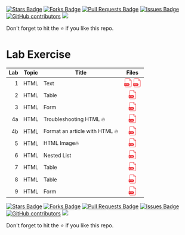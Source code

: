 <a href="https://github.com/drshahizan/learn-php/stargazers"><img src="https://img.shields.io/github/stars/drshahizan/learn-php" alt="Stars Badge"/></a>
<a href="https://github.com/drshahizan/learn-php/network/members"><img src="https://img.shields.io/github/forks/drshahizan/learn-php" alt="Forks Badge"/></a>
<a href="https://github.com/drshahizan/learn-php/pulls"><img src="https://img.shields.io/github/issues-pr/drshahizan/learn-php" alt="Pull Requests Badge"/></a>
<a href="https://github.com/drshahizan/learn-php/issues"><img src="https://img.shields.io/github/issues/drshahizan/learn-php" alt="Issues Badge"/></a>
<a href="https://github.com/drshahizan/learn-php/graphs/contributors"><img alt="GitHub contributors" src="https://img.shields.io/github/contributors/drshahizan/learn-php?color=2b9348"></a>
![](https://visitor-badge.glitch.me/badge?page_id=drshahizan/learn-php)

Don't forget to hit the :star: if you like this repo.

# Lab Exercise

| Lab | Topic | Title | Files |
| -----: | ----- | ----- | :------: | 
| 1 | HTML | Text |<a href="" ><img src="../images/html64.png" width="24px" height="24px" ></a><a href="" ><img src="../images/pdf64.png" width="24px" height="24px" ></a> |
| 2 | HTML | Table |<a href="" ><img src="../images/html64.png" width="24px" height="24px" ></a> |
| 3 | HTML | Form |<a href="" ><img src="../images/html64.png" width="24px" height="24px" ></a> |
| 4a | HTML | Troubleshooting HTML 🔥 |<a href="" ><img src="../images/html64.png" width="24px" height="24px" ></a> |
| 4b | HTML | Format an article with HTML 🔥 |<a href="" ><img src="../images/html64.png" width="24px" height="24px" ></a> |
| 5 | HTML | HTML Image🔥 |<a href="" ><img src="../images/html64.png" width="24px" height="24px" ></a> |
| 6 | HTML | Nested List |<a href="" ><img src="../images/html64.png" width="24px" height="24px" ></a> |
| 7 | HTML | Table |<a href="" ><img src="../images/html64.png" width="24px" height="24px" ></a> |
| 8 | HTML | Table |<a href="" ><img src="../images/html64.png" width="24px" height="24px" ></a> |
| 9 | HTML | Form |<a href="" ><img src="../images/html64.png" width="24px" height="24px" ></a> |


<a href="https://github.com/drshahizan/learn-php/stargazers"><img src="https://img.shields.io/github/stars/drshahizan/learn-php" alt="Stars Badge"/></a>
<a href="https://github.com/drshahizan/learn-php/network/members"><img src="https://img.shields.io/github/forks/drshahizan/learn-php" alt="Forks Badge"/></a>
<a href="https://github.com/drshahizan/learn-php/pulls"><img src="https://img.shields.io/github/issues-pr/drshahizan/learn-php" alt="Pull Requests Badge"/></a>
<a href="https://github.com/drshahizan/learn-php/issues"><img src="https://img.shields.io/github/issues/drshahizan/learn-php" alt="Issues Badge"/></a>
<a href="https://github.com/drshahizan/learn-php/graphs/contributors"><img alt="GitHub contributors" src="https://img.shields.io/github/contributors/drshahizan/learn-php?color=2b9348"></a>
![](https://visitor-badge.glitch.me/badge?page_id=drshahizan/learn-php)

Don't forget to hit the :star: if you like this repo.
